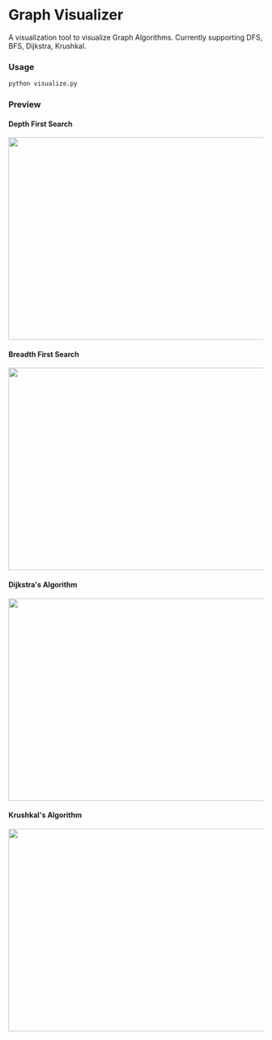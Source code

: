 # Graph Visualizer
A visualization tool to visualize Graph Algorithms.
Currently supporting DFS, BFS, Dijkstra, Krushkal.

### Usage
```bash
python visualize.py
```
### Preview
#### Depth First Search
<img src="https://user-images.githubusercontent.com/74947404/125050352-846c5680-e0bf-11eb-823a-05b07a025a9e.gif" width="600" height="400"/>


#### Breadth First Search
<img src="https://user-images.githubusercontent.com/74947404/125050403-8cc49180-e0bf-11eb-9182-b1d93a4239b4.gif" width="600" height="400"/>


#### Dijkstra's Algorithm
<img src="https://user-images.githubusercontent.com/74947404/125050452-951ccc80-e0bf-11eb-8eb8-79900b151b5f.gif" width="600" height="400"/>


#### Krushkal's Algorithm
<img src="https://user-images.githubusercontent.com/74947404/125050550-acf45080-e0bf-11eb-824e-9ac7b6ece20b.gif" width="600" height="400"/>





